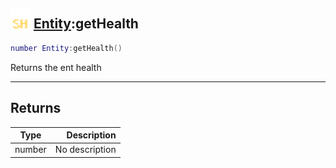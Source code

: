 ## <img src="../../.gitbook/assets/shared.png" width="32" height="32" /> [Entity](../entity/README.md):getHealth

```lua
number Entity:getHealth()
```

Returns the ent health<br>

-----------------
## Returns

| Type   | Description |
| ------ | ----------: |
| number | No description |
